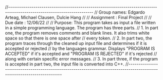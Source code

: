//-------------------------------------------------------------------------------------------------------------------------
// Group names: Edgardo Arteag, Michael Clausen, Dulcie Hang
//
// Assignment : Final Project
//
// Due date : 12/06/22
//
// Purpose: This program takes as input a file written in a simple programming language. The program has three parts.
// 1. In part one, the program removes comments and blank lines. It also trims white space so that there is one space after
//    every token.
// 2. In part two, the program traces through the cleaned up input file and determines if it is accepted or rejected
//    by the languages grammar. Displays "PROGRAM IS ACCEPTED" if it's accepted and "PROGRAM IS REJECTED" if it's rejected
//    along with certain specific error messages.
// 3. In part three, if the program is accepted in part two, the input file is converted into C++.
//--------------------------------------------------------------------------------------------------------------------------
